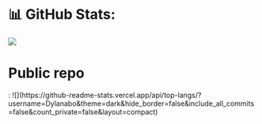 # 📊 GitHub Stats:
![](https://github-readme-streak-stats.herokuapp.com/?user=Dylanabo&theme=dark&hide_border=false)<br/>
<h1>Public repo</h1>: 
![](https://github-readme-stats.vercel.app/api/top-langs/?username=Dylanabo&theme=dark&hide_border=false&include_all_commits=false&count_private=false&layout=compact)<br/>
